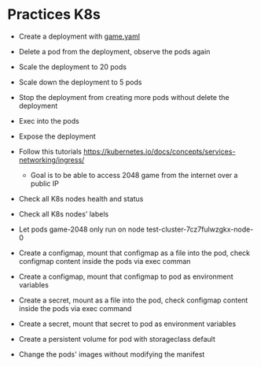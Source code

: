 # Practices K8s

* Create a deployment with [game.yaml](k8s_manifests/game.yaml)
* Delete a pod from the deployment, observe the pods again
* Scale the deployment to 20 pods
* Scale down the deployment to 5 pods
* Stop the deployment from creating more pods without delete the deployment
* Exec into the pods
* Expose the deployment
* Follow this tutorials https://kubernetes.io/docs/concepts/services-networking/ingress/
  * Goal is to be able to access 2048 game from the internet over a public IP

* Check all K8s nodes health and status
* Check all K8s nodes' labels
* Let pods game-2048 only run on node test-cluster-7cz7fulwzgkx-node-0

* Create a configmap, mount that configmap as a file into the pod, check configmap content inside the pods via exec comman
* Create a configmap, mount that configmap to pod as environment variables
* Create a secret, mount as a file into the pod, check configmap content inside the pods via exec command
* Create a secret, mount that secret to pod as environment variables
* Create a persistent volume for pod with storageclass default

* Change the pods' images without modifying the manifest
